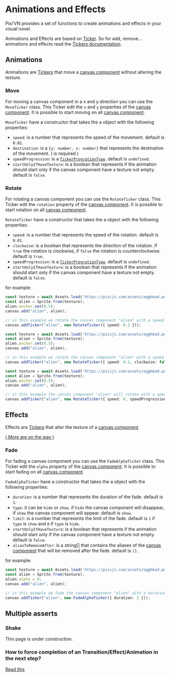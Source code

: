 # Animations and Effects

Pixi’VN provides a set of functions to create animations and effects in your visual novel.

Animations and Effects are based on [Ticker](/start/tickers). So for add, remove... animations and effects read the [Tickers documentation](/start/tickers).

## Animations

Animations are [Tickers](/start/tickers) that move a [canvas component](/start/canvas-components) without altering the texture.

### Move

For moving a canvas component in a x and y direction you can use the `MoveTicker` class.
This Ticker edit the `x` and `y` properties of the [canvas component](/start/canvas-components).
It is possible to start moving on all [canvas component](/start/canvas-components).

`MoveTicker` have a constructor that takes the a object with the following properties:

* `speed`: is a number that represents the speed of the movement. default is `0.01`.
* `destination`: is a `{y: number, x: number}` that represents the destination of the movement. ( is required )
* `speedProgression`: is a [`TickerProgrationType`](/start/tickers). default is `undefined`.
* `startOnlyIfHaveTexture`: is a boolean that represents if the animation should start only if the canvas component have a texture not empty. default is `false`.

### Rotate

For rotating a canvas component you can use the `RotateTicker` class.
This Ticker edit the `rotation` property of the [canvas component](/start/canvas-components).
It is possible to start rotation on all [canvas component](/start/canvas-components).

`RotateTicker` have a constructor that takes the a object with the following properties:

* `speed`: is a number that represents the speed of the rotation. default is `0.01`.
* `clockwise`: is a boolean that represents the direction of the rotation. if `true` the rotation is clockwise, if `false` the rotation is counterclockwise. default is `true`.
* `speedProgression`: is a [`TickerProgrationType`](/start/tickers). default is `undefined`.
* `startOnlyIfHaveTexture`: is a boolean that represents if the animation should start only if the canvas component have a texture not empty. default is `false`.

for example:

```typescript
const texture = await Assets.load('https://pixijs.com/assets/eggHead.png');
const alien = Sprite.from(texture);
alien.anchor.set(0.5);
canvas.add("alien", alien);

// in this example we rotate the canvas component "alien" with a speed of 0.2
canvas.addTicker("alien", new RotateTicker({ speed: 0.2 }));
```

```typescript
const texture = await Assets.load('https://pixijs.com/assets/eggHead.png');
const alien = Sprite.from(texture);
alien.anchor.set(0.5);
canvas.add("alien", alien);

// in this example we rotate the canvas component "alien" with a speed of 0.2 and counterclockwise
canvas.addTicker("alien", new RotateTicker({ speed: 0.2, clockwise: false }, 2))
```

```typescript
const texture = await Assets.load('https://pixijs.com/assets/eggHead.png');
const alien = Sprite.from(texture);
alien.anchor.set(0.5);
canvas.add("alien", alien);

// in this example the canvas component "alien" will rotate with a speed of 0 and the speed will increase linearly until it reaches 0.5
canvas.addTicker("alien", new RotateTicker({ speed: 0, speedProgression: { type: "linear", amt: 0.001, limit: 0.5 } }))
```

## Effects

Effects are [Tickers](/start/tickers) that alter the texture of a [canvas component](/start/canvas-components).

[( More are on the way )](https://github.com/DRincs-Productions/pixi-vn/issues/20)

### Fade

For fading a canvas component you can use the `FadeAlphaTicker` class.
This Ticker edit the `alpha` property of the [canvas component](/start/canvas-components).
It is possible to start fading on all [canvas component](/start/canvas-components).

`FadeAlphaTicker` have a constructor that takes the a object with the following properties:

* `duration`: is a number that represents the duration of the fade. default is `1`.
* `type`: it can be `hide` or `show`. if `hide` the canvas component will disappear, if `show` the canvas component will appear. default is `show`.
* `limit`: is a number that represents the limit of the fade. default is `1` if `type` is `show` and `0` if `type` is `hide`.
* `startOnlyIfHaveTexture`: is a boolean that represents if the animation should start only if the canvas component have a texture not empty. default is `false`.
* `aliasToRemoveAfter`: is a string[] that contains the aliases of the [canvas component](/start/canvas-components) that will be removed after the fade. default is `[]`.

for example:

```typescript
const texture = await Assets.load('https://pixijs.com/assets/eggHead.png');
const alien = Sprite.from(texture);
alien.alpha = 0;
canvas.add("alien", alien);

// in this example we fade the canvas component "alien" with a duration of 2 seconds
canvas.addTicker("alien", new FadeAlphaTicker({ duration: 2 }));
```

## Multiple asserts

### Shake

This page is under construction.

### How to force completion of an Transition/Effect/Animation in the next step?

[Read this](/other/various-answers#how-to-force-completion-of-an-transition-effect-animation-in-the-next-step)
